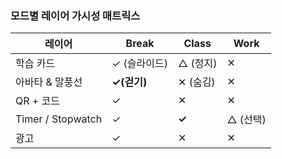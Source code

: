 ### 모드별 레이어 가시성 매트릭스

| 레이어 | Break | Class | Work |
|--------|-------|-------|------|
| 학습 카드 | ✓ (슬라이드) | △ (정지) | ✕ |
| 아바타 & 말풍선 | **✓(걷기)** | ✕ (숨김) | ✕ |
| QR + 코드 | ✓ | ✕ | ✕ |
| Timer / Stopwatch | ✓ | **✓** | △ (선택) |
| 광고 | ✓ | ✕ | ✕ |
